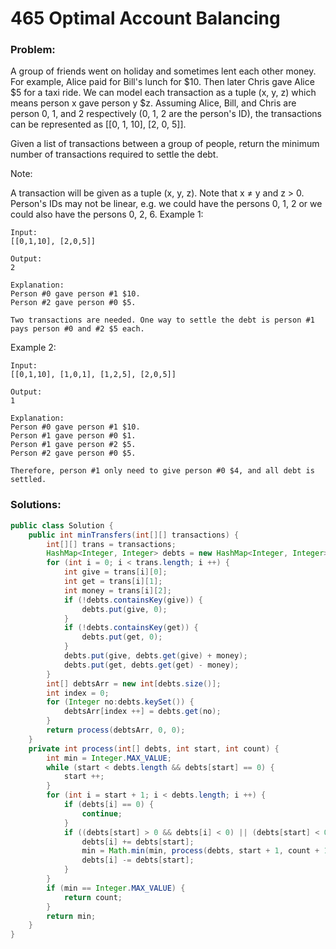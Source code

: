 # 465 Optimal Account Balancing

### Problem:

A group of friends went on holiday and sometimes lent each other money. For example, Alice paid for Bill's lunch for $10. Then later Chris gave Alice $5 for a taxi ride. We can model each transaction as a tuple (x, y, z) which means person x gave person y $z. Assuming Alice, Bill, and Chris are person 0, 1, and 2 respectively (0, 1, 2 are the person's ID), the transactions can be represented as [[0, 1, 10], [2, 0, 5]].

Given a list of transactions between a group of people, return the minimum number of transactions required to settle the debt.

Note:

A transaction will be given as a tuple (x, y, z). Note that x ≠ y and z > 0.
Person's IDs may not be linear, e.g. we could have the persons 0, 1, 2 or we could also have the persons 0, 2, 6.
Example 1:
```
Input:
[[0,1,10], [2,0,5]]

Output:
2

Explanation:
Person #0 gave person #1 $10.
Person #2 gave person #0 $5.

Two transactions are needed. One way to settle the debt is person #1 pays person #0 and #2 $5 each.
```
Example 2:
```
Input:
[[0,1,10], [1,0,1], [1,2,5], [2,0,5]]

Output:
1

Explanation:
Person #0 gave person #1 $10.
Person #1 gave person #0 $1.
Person #1 gave person #2 $5.
Person #2 gave person #0 $5.

Therefore, person #1 only need to give person #0 $4, and all debt is settled.
```

### Solutions:

```java
public class Solution {
    public int minTransfers(int[][] transactions) {
        int[][] trans = transactions;
        HashMap<Integer, Integer> debts = new HashMap<Integer, Integer>();
        for (int i = 0; i < trans.length; i ++) {
            int give = trans[i][0];
            int get = trans[i][1];
            int money = trans[i][2];
            if (!debts.containsKey(give)) {
                debts.put(give, 0);
            }
            if (!debts.containsKey(get)) {
                debts.put(get, 0);
            }
            debts.put(give, debts.get(give) + money);
            debts.put(get, debts.get(get) - money);
        }
        int[] debtsArr = new int[debts.size()];
        int index = 0;
        for (Integer no:debts.keySet()) {
            debtsArr[index ++] = debts.get(no);
        }
        return process(debtsArr, 0, 0);
    }
    private int process(int[] debts, int start, int count) {
        int min = Integer.MAX_VALUE;
        while (start < debts.length && debts[start] == 0) {
            start ++;
        }
        for (int i = start + 1; i < debts.length; i ++) {
            if (debts[i] == 0) {
                continue;
            }
            if ((debts[start] > 0 && debts[i] < 0) || (debts[start] < 0 && debts[i] > 0)) {
                debts[i] += debts[start];
                min = Math.min(min, process(debts, start + 1, count + 1));
                debts[i] -= debts[start];
            }
        }
        if (min == Integer.MAX_VALUE) {
            return count;
        }
        return min;
    }
}
```